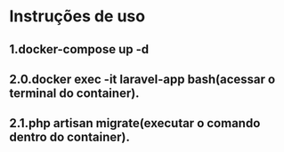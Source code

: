 # Instruções de uso

## 1.docker-compose up -d

## 2.0.docker exec -it laravel-app bash(acessar o terminal do container).

## 2.1.php artisan migrate(executar o comando dentro do container).